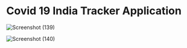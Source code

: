 # Covid 19 India Tracker Application

![Screenshot (139)](https://user-images.githubusercontent.com/70027376/107858520-8d336600-6e5a-11eb-87d7-0446867183f2.png)

![Screenshot (140)](https://user-images.githubusercontent.com/70027376/107858517-8573c180-6e5a-11eb-92e0-b90cbc7cf7f7.png)



